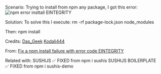 Scenario: Trying to install from npm any package, I got this error:
![npm error insttall EINTEGRITY](https://user-images.githubusercontent.com/5947268/186204815-256978f2-eb8a-4fbc-a768-0891f0775534.png)

Solution: To solve this I execute:
    rm -rf package-lock.json node_modules

Then:
    npm install

Credits: 
[Das_Geek](https://stackoverflow.com/users/11384392/das-geek)
[Kodali444](https://stackoverflow.com/users/5168242/kodali444)

From:
[Fix a npm install failure with error code EINTEGRITY](https://stackoverflow.com/questions/49092723/fix-a-npm-install-failure-with-error-code-eintegrity)

Related with:
SUSHIJS ✅ FIXED from npm i sushis
SUSHIJS BOILERPLATE ✅ FIXED from npm i sushis-demo
